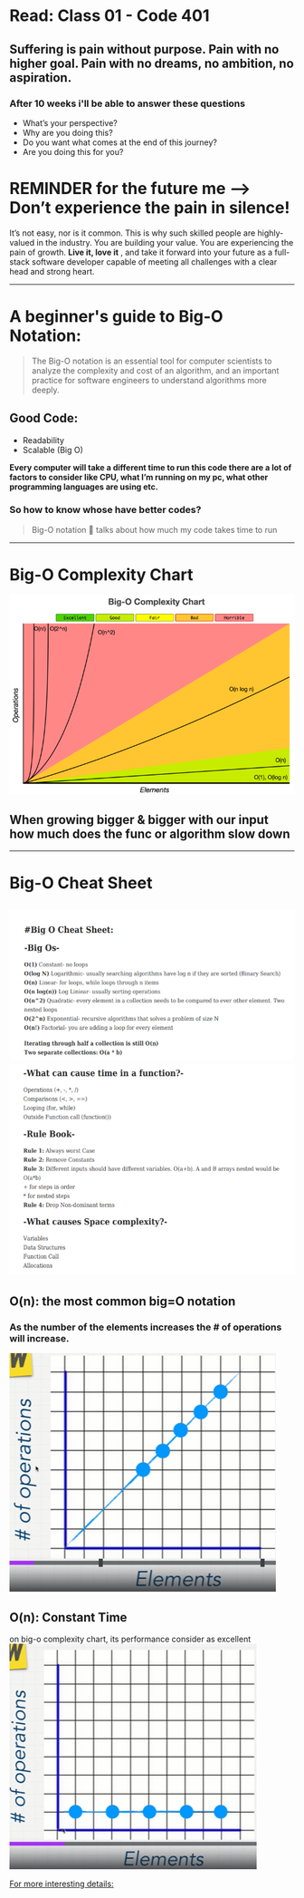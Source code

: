 # Read: Class 01 - Code 401
## Suffering is pain without purpose. Pain with no higher goal. Pain with no dreams, no ambition, no aspiration.

### After 10 weeks i'll be able to answer these questions 

- What’s your perspective?
- Why are you doing this?
- Do you want what comes at the end of this journey?
- Are you doing this for you?

# REMINDER for the future me --> Don’t experience the pain in silence! 

It’s not easy, nor is it common. This is why such skilled people are highly-valued in the industry. 
You are building your value. You are experiencing the pain of growth. **Live it, love it** , 
and take it forward into your future as a full-stack software developer capable of meeting all challenges with a clear head and strong heart.

----

# A beginner's guide to Big-O Notation:

> The Big-O notation is an essential tool for computer scientists to analyze the complexity and cost of an algorithm, 
and an important practice for software engineers to understand algorithms more deeply.

## Good Code: 
- Readability 
- Scalable (Big O)

**Every computer will take a different time to run this code there are a lot of factors to consider like CPU, what I’m running on my pc, what other programming languages are using etc.**

### So how to know whose have better codes?
> Big-O notation  talks about how much my code takes time to run
---

# Big-O Complexity Chart
![alt text](./assets/09.png "09")

## **When growing bigger & bigger with our input how much does the func or algorithm slow down**
<!-- [manual pages](file:///C:/Users/sarah/AppData/Local/Temp/MicrosoftEdgeDownloads/9a58f527-481b-4002-a738-dab316ba767e/BigO-cheat-sheet+(1).pdf) -->
---
# Big-O Cheat Sheet
![alt text](./assets/08.png "08")
![alt text](./assets/07.png "07")
---
## O(n): the most common big=O notation
### As the number of the elements increases the # of operations will increase.
![alt text](./assets/10.png "10")

## O(n): Constant Time
on big-o complexity chart, its performance consider as excellent 
![alt text](./assets/11.png "11")

[For more interesting details:](https://www.quora.com/What-is-the-difference-between-big-oh-big-omega-and-big-theta-notations)







